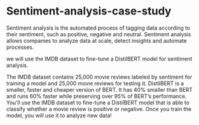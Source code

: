 # Sentiment-analysis-case-study
Sentiment analysis is the automated process of tagging data according to their sentiment, such as positive, negative and neutral. Sentiment analysis allows companies to analyze data at scale, detect insights and automate processes.

we will use the IMDB dataset to fine-tune a DistilBERT model for sentiment analysis.

The IMDB dataset contains 25,000 movie reviews labeled by sentiment for training a model and 25,000 movie reviews for testing it. DistilBERT is a smaller, faster and cheaper version of BERT. It has 40% smaller than BERT and runs 60% faster while preserving over 95% of BERT’s performance. You'll use the IMDB dataset to fine-tune a DistilBERT model that is able to classify whether a movie review is positive or negative. Once you train the model, you will use it to analyze new data! 
